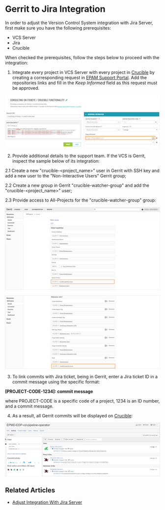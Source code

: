 # Gerrit to Jira Integration

In order to adjust the Version Control System integration with Jira Server, first make sure you have the following prerequisites:

* VCS Server
* Jira
* Crucible

When checked the prerequisites, follow the steps below to proceed with the integration:

1. Integrate every project in VCS Server with every project in [Crucible](https://crucible.epam.com/) by creating a corresponding request in [EPAM Support Portal](https://support.epam.com/esp/ess.do?orderitem=caConsultancyinFisheyeCruciblefunctionality).
Add the repositories links and fill in the *Keep Informed* field as this request must be approved.

  ![request_example](../assets/operator-guide/crucible_integration_request_1.png "request_example")

2. Provide additional details to the support team. If the VCS is Gerrit, inspect the sample below of its integration:

  2.1 Create a new "crucible-<project_name>" user in Gerrit with SSH key and add a new user to the "Non-Interactive Users" Gerrit group;

  2.2 Create a new group in Gerrit "crucible-watcher-group" and add the "crucible-<project_name>" user;

  2.3 Provide access to All-Projects for the "crucible-watcher-group" group:

  ![gerrit_config](../assets/operator-guide/gerrit_access_crucible_1.png "gerrit_config")

  ![gerrit_config](../assets/operator-guide/gerrit_access_crucible_2.png "gerrit_config")

3. To link commits with Jira ticket, being in Gerrit, enter a Jira ticket ID in a commit message using the specific format:

  **[PROJECT-CODE-1234]: commit message**

  where PROJECT-CODE is a specific code of a project, 1234 is an ID number, and a commit message.

4. As a result, all Gerrit commits will be displayed on [Crucible](https://crucible.epam.com/):

  ![crucible_project](../assets/operator-guide/crucible_project_1.png "crucible_project")

## Related Articles

* [Adjust Integration With Jira Server](jira-integration.md)
